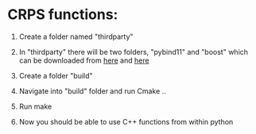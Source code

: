 # CRPS functions:

1. Create a folder named "thirdparty" 

2. In "thirdparty" there will be two folders, "pybind11" and "boost" which can be downloaded from [here](https://github.com/pybind/pybind11) and [here](https://www.boost.org/users/download/)

3. Create a folder "build"

4. Navigate into "build" folder and run Cmake ..

5. Run make

6. Now you should be able to use C++ functions from within python
